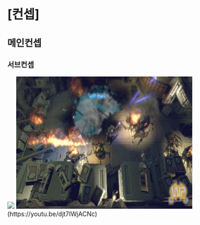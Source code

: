 # [컨셉]
## 메인컨셉
### 서브컨셉
<img src ="대표 이미지.png">
<img src="./img/AlienBreedEvolution_03[1].jpg" width="400" height="300"> (https://youtu.be/djt7IWjACNc)

